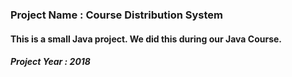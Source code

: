 ### Project Name : Course Distribution System
#### This is a small Java project. We did this during our Java Course.
##### Project Year : 2018
